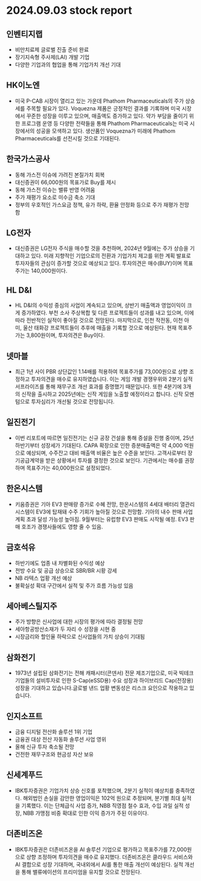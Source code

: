 # 2024.09.03 stock report
## 인벤티지랩
- 비만치료제 글로벌 진출 준비 완료
- 장기지속형 주사제(LAI) 개발 기업
- 다양한 기업과의 협업을 통해 기업가치 개선 기대
## HK이노엔
- 미국 P-CAB 시장이 열리고 있는 가운데 Phathom Pharmaceuticals의 주가 상승세를 주목할 필요가 있다. Voquezna 제품은 긍정적인 결과를 기록하며 미국 시장에서 꾸준한 성장을 이루고 있으며, 매출액도 증가하고 있다. 약가 부담을 줄이기 위한 프로그램 운영 등 다양한 전략들을 통해 Phathom Pharmaceuticals는 미국 시장에서의 성공을 모색하고 있다. 생산품인 Voquezna가 미래에 Phathom Pharmaceuticals를 선전시킬 것으로 기대된다.
## 한국가스공사
- 동해 가스전 이슈에 가려진 본질가치 회복
- 대신증권이 66,000원의 목표가로 Buy를 제시
- 동해 가스전 이슈는 밸류 반영 어려움
- 주가 재평가 요소로 미수금 축소 기대
- 정부의 우호적인 가스요금 정책, 유가 하락, 환율 안정화 등으로 주가 재평가 전망 함
## LG전자
- 대신증권은 LG전자 주식을 매수할 것을 추천하며, 2024년 9월에는 주가 상승을 기대하고 있다. 미래 지향적인 기업으로의 전환과 기업가치 제고를 위한 계획 발표로 투자자들의 관심이 증가할 것으로 예상되고 있다. 투자의견은 매수(BUY)이며 목표주가는 140,000원이다.
## HL D&I
- HL D&I의 수익성 중심의 사업이 계속되고 있으며, 상반기 매출액과 영업이익이 크게 증가하였다. 부천 소사 주상복합 및 다른 프로젝트들이 성과를 내고 있으며, 이에 따라 전반적인 실적이 좋아질 것으로 전망된다. 마지막으로, 인천 작전동, 이천 아미, 울산 태화강 프로젝트들이 추후에 매출을 기록할 것으로 예상된다. 현재 목표주가는 3,800원이며, 투자의견은 Buy이다.
## 넷마블
- 최근 1년 사이 PBR 상단값인 1.14배를 적용하여 목표주가를 73,000원으로 상향 조정하고 투자의견을 매수로 유지하였습니다. 이는 게임 개발 경쟁우위와 2분기 실적 서프라이즈를 통해 재무구조 개선 효과를 증명했기 때문입니다. 또한 4분기에 3개의 신작을 출시하고 2025년에는 신작 게임을 노출할 예정이라고 합니다. 신작 모멘텀으로 투자심리가 개선될 것으로 전망됩니다.
## 일진전기
- 이번 리포트에 따르면 일진전기는 신규 공장 건설을 통해 증설을 진행 중이며, 25년 하반기부터 성장세가 기대된다. CAPA 확장으로 인한 증분매출액은 약 4,000 억원으로 예상되며, 수주잔고 대비 매출액 비율은 높은 수준을 보인다. 고객사로부터 장기공급계약을 받은 상황에서 투자를 결정한 것으로 보인다. 기관에서는 매수를 권장하며 목표주가는 40,000원으로 설정되었다.
## 한온시스템
- 키움증권은 기아 EV3 판매량 증가로 수혜 전망, 한온시스템의 4세대 배터리 열관리 시스템이 EV3에 탑재돼 수주 기회가 높아질 것으로 전망함. 기아의 내수 판매 사업계획 초과 달성 가능성 높아짐. 9월부터는 유럽향 EV3 판매도 시작될 예정. EV3 판매 호조가 경쟁사들에도 영향 줄 수 있음.
## 금호석유
- 하반기에도 업종 내 차별화된 수익성 예상
- 전방 수요 및 공급 상승으로 SBR/BR 시황 강세
- NB 라텍스 업황 개선 예상
- 불확실성 확대 구간에서 실적 및 주가 흐름 가능성 있음
## 세아베스틸지주
- 주가 방향은 신사업에 대한 시장의 평가에 따라 결정될 전망
- 세아항공방산소재가 두 자리 수 성장을 시현 중
- 시장금리와 할인율 하락으로 신사업들의 가치 상승이 기대됨
## 삼화전기
- 1973년 설립된 삼화전기는 전해 캐패시터(콘덴서) 전문 제조기업으로, 미국 빅테크 기업들의 설비투자로 인한 S-Cap(eSSD용) 수요 성장과 하이브리드 Cap(전장용) 성장을 기대하고 있습니다.글로벌 낸드 업황 변동성은 리스크 요인으로 작용하고 있습니다.
## 인지소프트
- 금융 디지털 전산화 솔루션 1위 기업
- 금융권 대상 전산 자동화 솔루션 사업 영위
- 올해 신규 투자 축소될 전망
- 건전한 재무구조와 현금성 자산 보유
## 신세계푸드
- IBK투자증권은 기업가치 상승 신호를 포착했으며, 2분기 실적이 예상치를 충족하였다. 해외법인 손실을 감안한 영업이익은 102억 원으로 추정되며, 분기별 최대 실적을 기록했다. 이는 단체급식 사업 증가, NBB 직영점 철수 효과, 수입 과일 실적 성장, NBB 가맹점 비중 확대로 인한 이익 증가가 주된 이유이다.
## 더존비즈온
- IBK투자증권은 더존비즈온을 AI 솔루션 기업으로 평가하고 목표주가를 72,000원으로 상향 조정하며 투자의견을 매수로 유지했다. 더존비즈온은 클라우드 서비스와 AI 결합으로 성장 기대하며, 국내외에서 AI를 통한 매출 개선이 예상된다. 실적 개선을 통해 밸류에이션의 프리미엄을 유지할 것으로 전망된다.
